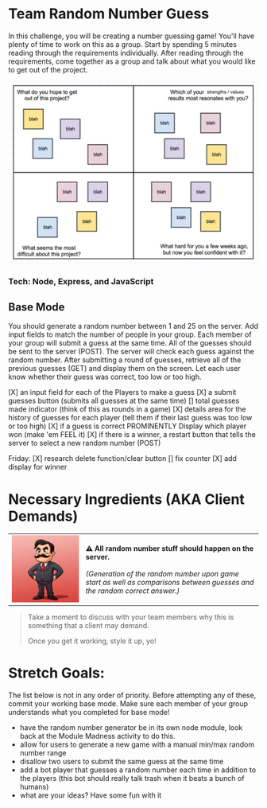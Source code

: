 # Team Random Number Guess

In this challenge, you will be creating a number guessing game! You'll have plenty of time to work on this as a group. Start by spending 5 minutes reading through the requirements individually. After reading through the requirements, come together as a group and talk about what you would like to get out of the project.

![intro](quads_week1_updated.png)

### Tech: Node, Express, and JavaScript

## Base Mode

You should generate a random number between 1 and 25 on the server. Add input fields to match the number of people in your group. Each member of your group will submit a guess at the same time. All of the guesses should be sent to the server (POST). The server will check each guess against the random number. After submitting a round of guesses, retrieve all of the previous guesses (GET) and display them on the screen. Let each user know whether their guess was correct, too low or too high.

[X] an input field for each of the Players to make a guess
[X] a submit guesses button (submits all guesses at the same time)
[] total guesses made indicator (think of this as rounds in a game)
[X] details area for the history of guesses for each player (tell them if their last guess was too low or too high)
[X] if a guess is correct PROMINENTLY Display which player won (make 'em FEEL it)
[X] if there is a winner, a restart button that tells the server to select a new random number (POST)

Friday:
[X] research delete function/clear button
[] fix counter
[X] add display for winner

# Necessary Ingredients (AKA Client Demands)

|                                  |                                                                                                                                                                                                |
| -------------------------------- | ---------------------------------------------------------------------------------------------------------------------------------------------------------------------------------------------- |
| <img src="client.png" width=400> | **⚠️ All random number stuff should happen on the server.** <br><br> _(Generation of the random number upon game start as well as comparisons between guesses and the random correct answer.)_ |

> Take a moment to discuss with your team members why this is something that a client may demand.
>
> Once you get it working, style it up, yo!

# Stretch Goals:

The list below is not in any order of priority. Before attempting any of these, commit your working base mode. Make sure each member of your group understands what you completed for base mode!

- have the random number generator be in its own node module, look back at the Module Madness activity to do this.
- allow for users to generate a new game with a manual min/max random number range
- disallow two users to submit the same guess at the same time
- add a bot player that guesses a random number each time in addition to the players (this bot should really talk trash when it beats a bunch of humans)
- what are your ideas? Have some fun with it
